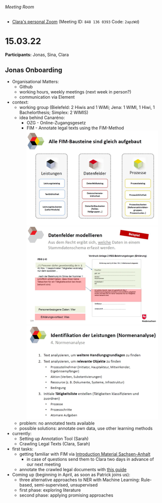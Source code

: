 ###### Meeting Room
* [Clara's personal Zoom](https://uni-jena-de.zoom.us/j/8481360393?pwd=N3prNzhCcGw0emR4YUY3Nzd0azNKQT09) (Meeting ID: `848 136 0393` Code: `2apzWd`)




# 15.03.22
**Participants:** Jonas, Sina, Clara

## Jonas Onboarding
- Organisational Matters:
	- Github 	
	- working hours, weekly meetings (next week in person?)
	- communication via Element
- context: 
	- working group (Bielefeld: 2 Hiwis and 1 WiMi; Jena: 1 WIMI, 1 Hiwi, 1 Bachelorthesis; Simplex: 2 WIMIS)
	- idea behind Canaréno:
		- OZG - Online-Zugangsgesetz
		- FIM - Annotate legal texts using the FIM-Method
 		![FIM_Bausteine](FIM_Bausteine.jpg)
		![Datenfelder](Datenfelder.jpg)
		![Normenanalyse](Normenanalyse.jpg)
	- problem: no annotated texts available
	- possible solutions: annotate own data, use other learning methods
- currently:
	- Setting up Annotation Tool (Sarah)
	- Crawling Legal Texts (Clara, Sarah) 	
- first tasks: 
	- getting familiar with FIM via [Introduction Material Sachsen-Anhalt](https://ozg.sachsen-anhalt.de/grundlagen/foederales-informationsmanagement-fim/)
		- in case of questions send them to Clara two days in advance of our next meeting 	
	- annotate the crawled legal documents with [this guide](https://blog.codecentric.de/en/2020/11/ner-cli-custom-named-entity-recognition-with-spacy-in-four-lines/)
- Coming up (beginning in April, as soon as Patrick joins us): 
	- three alternative approaches to NER with Machine Learning: Rule-based, semi-supervised, unsupervised
	- first phase: exploring literature
	- second phase: applying promising approaches 	

